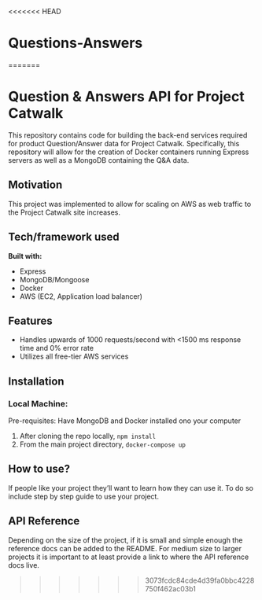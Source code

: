<<<<<<< HEAD
# Questions-Answers
=======
# Question & Answers API for Project Catwalk 
This repository contains code for building the back-end services required for product Question/Answer data for Project Catwalk. Specifically, this repository will allow for the creation of Docker containers running Express servers as well as a MongoDB containing the Q&A data. 

## Motivation
This project was implemented to allow for scaling on AWS as web traffic to the Project Catwalk site increases. 

## Tech/framework used
<b>Built with:</b>
- Express
- MongoDB/Mongoose
- Docker
- AWS (EC2, Application load balancer)

## Features
- Handles upwards of 1000 requests/second with <1500 ms response time and 0% error rate
- Utilizes all free-tier AWS services

## Installation
### Local Machine:
Pre-requisites: Have MongoDB and Docker installed ono your computer
1) After cloning the repo locally, `npm install`
2) From the main project directory, `docker-compose up`

## How to use?
If people like your project they’ll want to learn how they can use it. To do so include step by step guide to use your project.

## API Reference

Depending on the size of the project, if it is small and simple enough the reference docs can be added to the README. For medium size to larger projects it is important to at least provide a link to where the API reference docs live.


>>>>>>> 3073fcdc84cde4d39fa0bbc4228750f462ac03b1

